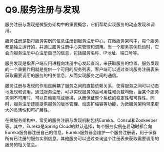 # Q9.服务注册与发现

服务注册与发现是微服务架构中的重要概念，它们帮助实现服务的动态发现和调用。

服务注册是指将服务实例的信息注册到服务注册中心。在微服务架构中，每个服务都是独立运行的，并通过服务注册中心来管理和调用。当一个服务实例启动时，它会向服务注册中心注册自己的信息，包括服务名称、IP地址、端口号等。

服务发现是指客户端应用进程向注册中心发起查询，来获取服务的位置。服务发现的一个重要作用就是提供一个可用的服务列表。客户端可以通过查询服务注册表来获取需要调用的服务的相关信息，从而实现服务之间的通信。

服务注册与发现的作用是解耦了服务之间的直接依赖关系，使得服务之间可以动态地发现和调用。通过服务注册，可以实现服务的高可用性和负载均衡，当某个服务实例不可用时，可以自动剔除或替换，从而保证整个系统的稳定性和可靠性。同时，服务注册还能提供服务的版本管理、动态扩缩容等功能，为微服务架构带来更大的灵活性和可扩展性。

在微服务架构中，常见的服务注册与发现机制包括Eureka、Consul和Zookeeper等。其中，Eureka是Spring Cloud的默认选择，每个服务实例在启动时都会向Eureka服务器注册自己的信息，Eureka服务器会维护一个服务注册表，用于保存所有已注册的服务实例信息。其他服务可以通过查询这个注册表来获取需要调用的服务的相关信息。